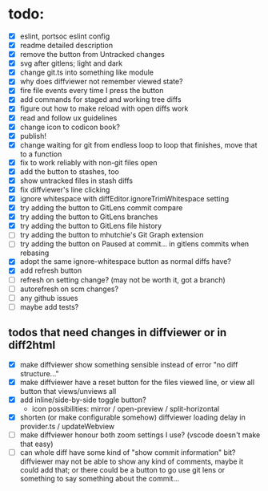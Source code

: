 # todo:

- [x] eslint, portsoc eslint config
- [x] readme detailed description
- [x] remove the button from Untracked changes
- [x] svg after gitlens; light and dark
- [x] change git.ts into something like module
- [x] why does diffviewer not remember viewed state?
- [x] fire file events every time I press the button
- [x] add commands for staged and working tree diffs
- [x] figure out how to make reload with open diffs work
- [x] read and follow ux guidelines
- [x] change icon to codicon book?
- [x] publish!
- [x] change waiting for git from endless loop to loop that finishes, move that
      to a function
- [x] fix to work reliably with non-git files open
- [x] add the button to stashes, too
- [x] show untracked files in stash diffs
- [x] fix diffviewer's line clicking
- [x] ignore whitespace with diffEditor.ignoreTrimWhitespace setting
- [x] try adding the button to GitLens commit compare
- [x] try adding the button to GitLens branches
- [x] try adding the button to GitLens file history
- [ ] try adding the button to mhutchie's Git Graph extension
- [ ] try adding the button on Paused at commit... in gitlens commits when
      rebasing
- [x] adopt the same ignore-whitespace button as normal diffs have?
- [x] add refresh button
- [ ] refresh on setting change? (may not be worth it, got a branch)
- [ ] autorefresh on scm changes?
- [ ] any github issues
- [ ] maybe add tests?

## todos that need changes in diffviewer or in diff2html

- [x] make diffviewer show something sensible instead of error "no diff
      structure..."
- [x] make diffviewer have a reset button for the files viewed line, or view all
      button that views/unviews all
- [x] add inline/side-by-side toggle button?
  - icon possibilities: mirror / open-preview / split-horizontal
- [x] shorten (or make configurable somehow) diffviewer loading delay in
      provider.ts / updateWebview
- [ ] make diffviewer honour both zoom settings I use? (vscode doesn't make that
      easy)
- [ ] can whole diff have some kind of "show commit information" bit? diffviewer
      may not be able to show any kind of comments, maybe it could add that; or
      there could be a button to go use git lens or something to say something
      about the commit...
